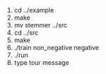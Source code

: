 1. cd ../example
2. make
3. mv stemmer ../src
4. cd ../src
5. make
6. ./train non_negative negative
7. ./run
8. type tour message
